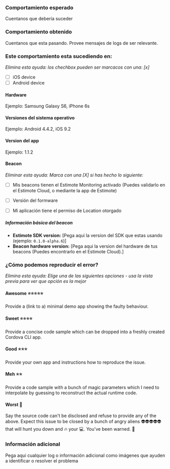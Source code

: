 ### Comportamiento esperado
Cuentanos que debería suceder

### Comportamiento obtenido
Cuentanos que esta pasando. Provee mensajes de logs de ser relevante.

### Este comportamiento esta sucediendo en:
_Elimina esta ayuda: los chechbox pueden ser marcacos con una: [x]_

- [ ] iOS device
- [ ] Android device

#### Hardware
Ejemplo: Samsung Galaxy S6, iPhone 6s

#### Versiones del sistema operativo
Ejemplo: Android 4.4.2, iOS 9.2

#### Version del app

Ejemplo: 1.1.2

#### Beacon

_Eliminar esta ayuda: Marca con una [X] si has hecho lo siguiente:_

- [ ] Mis beacons tienen el Estimote Monitoring activado (Puedes validarlo en el Estimote Cloud, o mediante la app de Estimote)
- [ ] Versión del formware

- [ ] Mi aplicación tiene el permiso de Location otorgado

##### Información básica del beacon

- **Estimote SDK version:** [Pega aqui la version del SDK que estas usando (ejemplo: `0.1.0-alpha.6`)]
- **Beacon hardware version:** [Pega aqui la version del hardware de tus beacons (Puedes encontrarlo en el Estimote Cloud).]

### ¿Cómo podemos reproducir el error?
_Elimina esta ayuda: Elige una de las siguientes opciones  - usa la vista previa para ver que opción es la mejor_

#### Awesome ⭐️⭐️⭐️⭐️⭐️

Provide a (link to a) minimal demo app showing the faulty behaviour.

#### Sweet ⭐️⭐️⭐️⭐️

Provide a concise code sample which can be dropped into a freshly created Cordova CLI app.

#### Good ⭐️⭐️⭐️

Provide your own app and instructions how to reproduce the issue.

#### Meh ⭐️⭐️

Provide a code sample with a bunch of magic parameters which I need to interpolate by guessing to reconstruct the actual runtime code.

#### Worst 💩

Say the source code can't be disclosed and refuse to provide any of the above. Expect this issue to be closed by a bunch of angry aliens 👽👽👽👽👽 that will hunt you down and 🔥 your 💻. You've been warned. 🚒

### Información adicional

Pega aqui cualquier log o información adicional como imágenes que ayuden a identificar o resolver el problema
